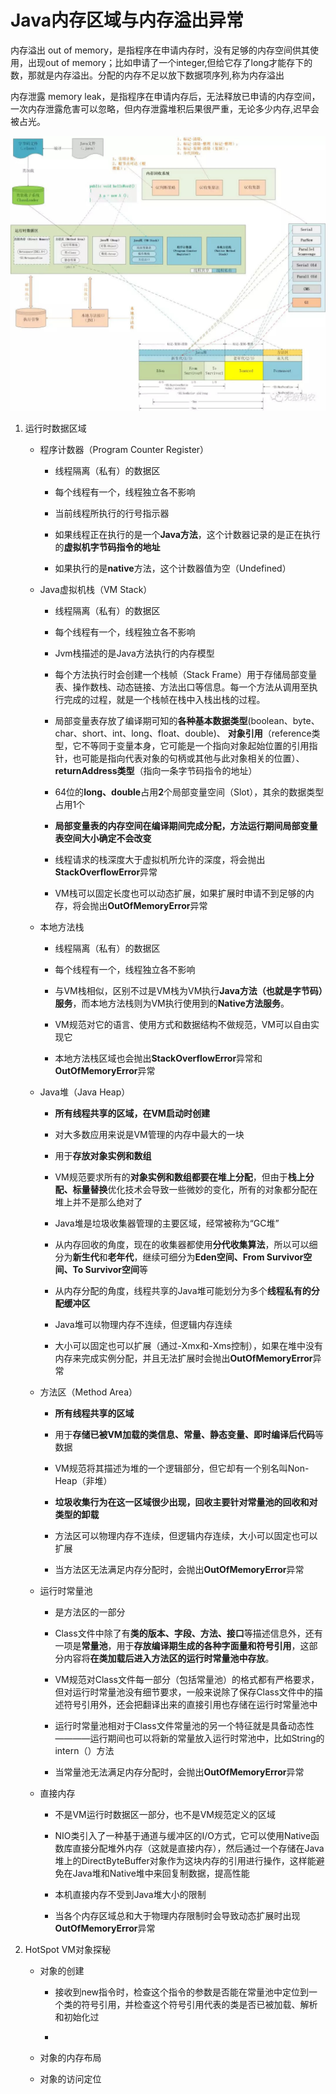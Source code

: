 Java内存区域与内存溢出异常
==============================
内存溢出 out of memory，是指程序在申请内存时，没有足够的内存空间供其使用，出现out of memory；比如申请了一个integer,但给它存了long才能存下的数，那就是内存溢出。分配的内存不足以放下数据项序列,称为内存溢出

内存泄露 memory                         leak，是指程序在申请内存后，无法释放已申请的内存空间，一次内存泄露危害可以忽略，但内存泄露堆积后果很严重，无论多少内存,迟早会被占光。

![jvm内存模型](/assets/82a67231c3e64ed3904390e4c55150a1.jpg)
1.  运行时数据区域

    * 程序计数器（Program Counter Register）
        - 线程隔离（私有）的数据区

        - 每个线程有一个，线程独立各不影响

        - 当前线程所执行的行号指示器

        - 如果线程正在执行的是一个**Java方法**，这个计数器记录的是正在执行的**虚拟机字节码指令的地址**

        - 如果执行的是**native**方法，这个计数器值为空（Undefined）

    * Java虚拟机栈（VM Stack）
        - 线程隔离（私有）的数据区

        - 每个线程有一个，线程独立各不影响

        - Jvm栈描述的是Java方法执行的内存模型

        - 每个方法执行时会创建一个栈帧（Stack Frame）用于存储局部变量表、操作数栈、动态链接、方法出口等信息。每一个方法从调用至执行完成的过程，就是一个栈帧在栈中入栈出栈的过程。

        - 局部变量表存放了编译期可知的**各种基本数据类型**(boolean、byte、char、short、int、long、float、double)、
        **对象引用**（reference类型，它不等同于变量本身，它可能是一个指向对象起始位置的引用指针，也可能是指向代表对象的句柄或其他与此对象相关的位置）、**returnAddress类型**（指向一条字节码指令的地址）

        - 64位的**long、double**占用**2**个局部变量空间（Slot），其余的数据类型占用1个

        - **局部变量表的内存空间在编译期间完成分配，方法运行期间局部变量表空间大小确定不会改变**
        
        - 线程请求的栈深度大于虚拟机所允许的深度，将会抛出**StackOverflowError**异常
        
        - VM栈可以固定长度也可以动态扩展，如果扩展时申请不到足够的内存，将会抛出**OutOfMemoryError**异常

    * 本地方法栈

        - 线程隔离（私有）的数据区

        - 每个线程有一个，线程独立各不影响

        - 与VM栈相似，区别不过是VM栈为VM执行**Java方法（也就是字节码）服务**，而本地方法栈则为VM执行使用到的**Native方法服务**。

        - VM规范对它的语言、使用方式和数据结构不做规范，VM可以自由实现它

        - 本地方法栈区域也会抛出**StackOverflowError**异常和**OutOfMemoryError**异常

    * Java堆（Java Heap）

        - **所有线程共享的区域，在VM启动时创建**
        
        - 对大多数应用来说是VM管理的内存中最大的一块

        - 用于**存放对象实例和数组**

        - VM规范要求所有的**对象实例和数组都要在堆上分配**，但由于**栈上分配、标量替换**优化技术会导致一些微妙的变化，所有的对象都分配在堆上并不是那么绝对了

        - Java堆是垃圾收集器管理的主要区域，经常被称为“GC堆”

        - 从内存回收的角度，现在的收集器都使用**分代收集算法**，所以可以细分为**新生代**和**老年代**，继续可细分为**Eden空间、From Survivor空间、To Survivor空间**等

        - 从内存分配的角度，线程共享的Java堆可能划分为多个**线程私有的分配缓冲区**

        - Java堆可以物理内存不连续，但逻辑内存连续

        - 大小可以固定也可以扩展（通过-Xmx和-Xms控制），如果在堆中没有内存来完成实例分配，并且无法扩展时会抛出**OutOfMemoryError**异常

    * 方法区（Method Area）

        - **所有线程共享的区域**

        - 用于**存储已被VM加载的类信息、常量、静态变量、即时编译后代码**等数据

        - VM规范将其描述为堆的一个逻辑部分，但它却有一个别名叫Non-Heap（非堆）

        - **垃圾收集行为在这一区域很少出现，回收主要针对常量池的回收和对类型的卸载**

        - 方法区可以物理内存不连续，但逻辑内存连续，大小可以固定也可以扩展

        - 当方法区无法满足内存分配时，会抛出**OutOfMemoryError**异常 

    * 运行时常量池

        - 是方法区的一部分

        - Class文件中除了有**类的版本、字段、方法、接口**等描述信息外，还有一项是**常量池**，用于**存放编译期生成的各种字面量和符号引用**，这部分内容将**在类加载后进入方法区的运行时常量池中存放**。

        - VM规范对Class文件每一部分（包括常量池）的格式都有严格要求，但对运行时常量池没有细节要求，一般来说除了保存Class文件中的描述符号引用外，还会把翻译出来的直接引用也存储在运行时常量池中

        - 运行时常量池相对于Class文件常量池的另一个特征就是具备动态性————运行期间也可以将新的常量放入运行时常池中，比如String的intern（）方法

        - 当常量池无法满足内存分配时，会抛出**OutOfMemoryError**异常 

    * 直接内存

        - 不是VM运行时数据区一部分，也不是VM规范定义的区域

        - NIO类引入了一种基于通道与缓冲区的I/O方式，它可以使用Native函数库直接分配堆外内存（这就是直接内存），然后通过一个存储在Java堆上的DirectByteBuffer对象作为这块内存的引用进行操作，这样能避免在Java堆和Native堆中来回复制数据，提高性能

        - 本机直接内存不受到Java堆大小的限制

        - 当各个内存区域总和大于物理内存限制时会导致动态扩展时出现**OutOfMemoryError**异常

2. HotSpot VM对象探秘

    * 对象的创建

        - 接收到new指令时，检查这个指令的参数是否能在常量池中定位到一个类的符号引用，并检查这个符号引用代表的类是否已被加载、解析和初始化过

        - 

    * 对象的内存布局 

    * 对象的访问定位



